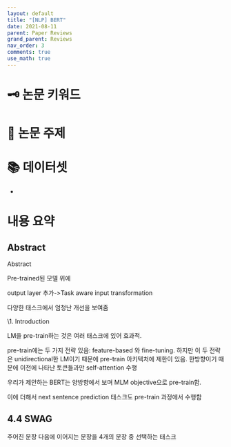 ```yaml
---
layout: default
title: "[NLP] BERT"
date: 2021-08-11
parent: Paper Reviews
grand_parent: Reviews
nav_order: 3
comments: true
use_math: true
---
```






#  🗝️ 논문 키워드





# 📑 논문 주제





# 📚 데이터셋

* 

# 내용 요약

## Abstract

Abstract

Pre-trained된 모델 위에 

output layer 추가->Task aware input transformation

다양한 태스크에서 엄청난 개선을 보여줌

\1. Introduction

LM을 pre-train하는 것은 여러 태스크에 있어 효과적.

pre-train에는 두 가지 전략 있음: feature-based 와 fine-tuning. 하지만 이 두 전략은 unidirectional한 LM이기 때문에 pre-train 아키텍처에 제한이 있음. 한방향이기 때문에 이전에 나타난 토큰들과만 self-attention 수행

우리가 제안하는 BERT는 양방향에서 보며 MLM objective으로 pre-train함.

이에 더해서 next sentence prediction 태스크도 pre-train 과정에서 수행함



## 4.4 SWAG

주어진 문장 다음에 이어지는 문장을 4개의 문장 중 선택하는 태스크



